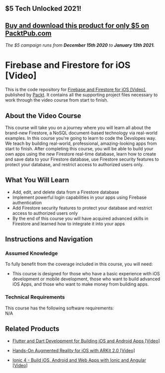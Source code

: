 ## $5 Tech Unlocked 2021!
[Buy and download this product for only $5 on PacktPub.com](https://www.packtpub.com/)
-----
*The $5 campaign         runs from __December 15th 2020__ to __January 13th 2021.__*

# Firebase and Firestore for iOS [Video]
This is the code repository for [Firebase and Firestore for iOS [Video]](https://www.packtpub.com/application-development/firebase-and-firestore-ios-video), published by [Packt](https://www.packtpub.com/?utm_source=github). It contains all the supporting project files necessary to work through the video course from start to finish.
## About the Video Course
This course will take you on a journey where you will learn all about the brand-new Firestore, a NoSQL document-based technology via real-world examples. In this course you're going to learn to code the Devslopes way. We teach by building real-world, professional, amazing-looking apps from start to finish. After completing this course, you will be able to build your own apps using the new Firestore real-time database, learn how to create and save data to your Firestore database, use Firestore security features to protect your database, and restrict access to authorized users only.

<H2>What You Will Learn</H2>
<DIV class=book-info-will-learn-text>
<UL>
<li>Add, edit, and delete data from a Firestore database</li>
<li>Implement powerful login capabilities in your apps using Firebase authentication</li>
<li>Add Firestore security features to protect your database and restrict access to authorized users only</li>
<li>By the end of this course you will have acquired advanced skills in Firestore and learned how to integrate it into your apps</li></UL></DIV>

## Instructions and Navigation
### Assumed Knowledge
To fully benefit from the coverage included in this course, you will need:<br/>
<DIV class=book-info-will-learn-text>
<UL>
<LI> This course is designed for those who have a basic experience with iOS development or mobile development, those who want to build advanced iOS Apps, and those who want to make money from building apps.
</LI>
</UL>
<DIV>

### Technical Requirements
This course has the following software requirements:<br/>
N/A

## Related Products
* [Flutter and Dart Development for Building iOS and Android Apps [Video]](https://www.packtpub.com/application-development/flutter-and-dart-development-building-ios-and-android-apps-video)

* [Hands-On Augmented Reality for iOS with ARKit 2.0 [Video]]( https://www.packtpub.com/application-development/hands-augmented-reality-ios-arkit-20-video)

* [Ionic 4 - Build iOS, Android and Web Apps with Ionic and Angular [Video]](https://www.packtpub.com/application-development/ionic-4-build-ios-android-and-web-apps-ionic-and-angular-video)
